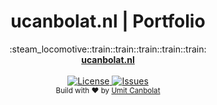 <h1 align="center">ucanbolat.nl | Portfolio</h1>

<div align="center">
  :steam_locomotive::train::train::train::train::train:
</div>
<div align="center">
  <strong><a href="https://www.ucanbolat.nl/">ucanbolat.nl</strong>
</div>

<br />

<div align="center">
  <!-- Downloads -->
  <a href="https://github.com/hoxsec/Portfolio/">
    <img src="https://img.shields.io/github/license/hoxsec/Portfolio.svg"
      alt="License" />
  </a>
  <!-- Standard -->
  <a href="https://github.com/hoxsec/Portfolio/">
    <img src="https://img.shields.io/github/issues/hoxsec/Portfolio.svg"
      alt="Issues" />
  </a>
</div>

<div align="center">
  <sub>Build with ❤︎ by
  <a href="https://www.ucanbolat.nl/">Umit Canbolat</a>
</div>
